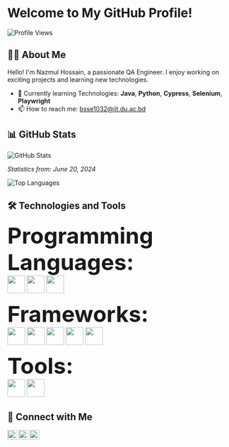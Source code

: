 # Welcome to My GitHub Profile!

![Profile Views](https://komarev.com/ghpvc/?username=YourUsername&color=blue)

## 👨‍💻 About Me

Hello! I'm Nazmul Hossain, a passionate QA Engineer. I enjoy working on exciting projects and learning new technologies.

- 🌱 Currently learning Technologies: **Java**, **Python**, **Cypress**, **Selenium**, **Playwright**
- 📫 How to reach me: bsse1032@iit.du.ac.bd

## 📊 GitHub Stats

![GitHub Stats](https://github-readme-stats.vercel.app/api?username=Nazmul1932&show_icons=true&theme=radical)

_Statistics from: June 20, 2024_

![Top Languages](https://github-readme-stats.vercel.app/api/top-langs/?username=Nazmul1932&layout=compact&theme=radical)

## 🛠️ Technologies and Tools

<span style="font-size: 50px;">**Programming Languages:**</span>
<br>
  <img src="https://img.shields.io/badge/Java-ED8B00?style=for-the-badge&logo=java&logoColor=white" height="40"/>
  <img src="https://img.shields.io/badge/Python-3776AB?style=for-the-badge&logo=python&logoColor=white" height="40"/>
   <img src="https://img.shields.io/badge/JavaScript-F7DF1E?style=for-the-badge&logo=javascript&logoColor=black" height="40"/>

  
<span style="font-size: 50px;">**Frameworks:**</span>
<br>
   <img src="https://img.shields.io/badge/Selenium-43B02A?style=for-the-badge&logo=selenium&logoColor=white" height="40"/>
  <img src="https://img.shields.io/badge/Angular-DD0031?style=for-the-badge&logo=angular&logoColor=white" height="40"/>
  <img src="https://img.shields.io/badge/Cypress-17202C?style=for-the-badge&logo=cypress&logoColor=white" height="40"/>
  <img src="https://img.shields.io/badge/Playwright-2EAD33?style=for-the-badge&logo=playwright&logoColor=white" height="40"/>
  <img src="https://img.shields.io/badge/Appium-2E79B2?style=for-the-badge&logo=appium&logoColor=white" height="40"/>

  
<span style="font-size: 50px;">**Tools:**</span>
<br>
  <img src="https://img.shields.io/badge/Git-F05032?style=for-the-badge&logo=git&logoColor=white" height="40"/>
  <img src="https://img.shields.io/badge/Postman-F05032?style=for-the-badge&logo=postman&logoColor=white" height="40"/>

## 🔗 Connect with Me

[<img align="left" alt="LinkedIn" width="22px" src="https://cdn.jsdelivr.net/npm/simple-icons@v3/icons/linkedin.svg" />][linkedin]
[<img align="left" alt="Twitter" width="22px" src="https://cdn.jsdelivr.net/npm/simple-icons@v3/icons/twitter.svg" />][twitter]
[<img align="left" alt="GitHub" width="22px" src="https://cdn.jsdelivr.net/npm/simple-icons@v3/icons/github.svg" />][github]

[linkedin]: https://linkedin.com/in/[(https://www.linkedin.com/in/nazmul-hossain-6a00a7209/)]
[twitter]: https://twitter.com/[(https://x.com/nazmulh_32)]
[github]: https://github.com/Nazmul1932

